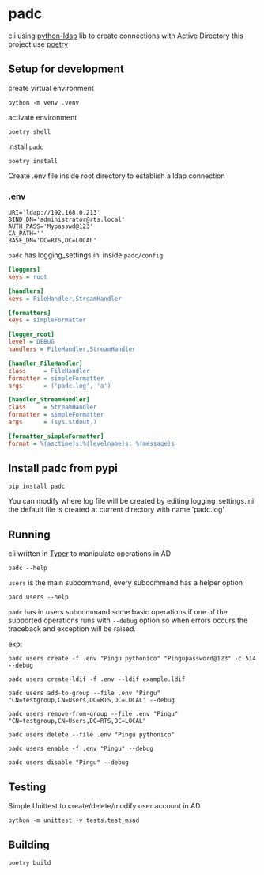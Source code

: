 # padc

cli using [python-ldap](https://github.com/python-ldap/python-ldap) lib to create connections with Active Directory
this project use [poetry](https://python-poetry.org)

## Setup for development
create virtual environment
```console
python -m venv .venv
```
activate environment
```console
poetry shell 
```
install `padc`
```console
poetry install
```

Create .env file inside root directory to establish a ldap connection
### .env
```
URI='ldap://192.168.0.213'
BIND_DN='administrator@rts.local'
AUTH_PASS='Mypasswd@123'
CA_PATH='' 
BASE_DN='DC=RTS,DC=LOCAL'
```

`padc` has logging_settings.ini inside `padc/config`
```ini
[loggers]
keys = root

[handlers]
keys = FileHandler,StreamHandler

[formatters]
keys = simpleFormatter

[logger_root]
level = DEBUG
handlers = FileHandler,StreamHandler

[handler_FileHandler]
class     = FileHandler
formatter = simpleFormatter
args      = ('padc.log', 'a')

[handler_StreamHandler]
class     = StreamHandler
formatter = simpleFormatter
args      = (sys.stdout,)

[formatter_simpleFormatter]
format = %(asctime)s:%(levelname)s: %(message)s
```

## Install padc from pypi
```console
pip install padc
```
You can modify where log file will be created by editing logging_settings.ini
the default file is created at current directory with name 'padc.log'

## Running
cli written in [Typer](https://github.com/tiangolo/typer) to manipulate operations in AD

```console
padc --help
```
`users` is the main subcommand, every subcommand has a helper option
```console
pacd users --help
```

`padc` has in users subcommand some basic operations
if one of the supported operations runs with `--debug` option so
when errors occurs the traceback and exception will be raised.

exp:
```console
padc users create -f .env "Pingu pythonico" "Pingupassword@123" -c 514 --debug
```
```console
padc users create-ldif -f .env --ldif example.ldif
```
```console
padc users add-to-group --file .env "Pingu" "CN=testgroup,CN=Users,DC=RTS,DC=LOCAL" --debug
```
```console
padc users remove-from-group --file .env "Pingu" "CN=testgroup,CN=Users,DC=RTS,DC=LOCAL"
```
```console
padc users delete --file .env "Pingu pythonico"
```
```console
padc users enable -f .env "Pingu" --debug
```
```console
padc users disable "Pingu" --debug
```

## Testing
Simple Unittest to create/delete/modify user account in AD
```console
python -m unittest -v tests.test_msad
```

## Building
```console
poetry build
```
